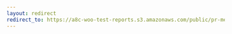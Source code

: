 ```yaml
---
layout: redirect
redirect_to: https://a8c-woo-test-reports.s3.amazonaws.com/public/pr-merge/41717/e2e/index.html
---
```

